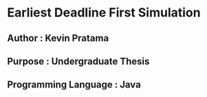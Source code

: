 # Earliest Deadline First Simulation
## Author : Kevin Pratama
## Purpose : Undergraduate Thesis
## Programming Language : Java